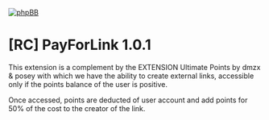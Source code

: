 [![phpBB](https://www.phpbb.com/theme/images/logos/blue/160x52.png)](http://www.phpbb.com)

# [RC] PayForLink 1.0.1
This extension is a complement by the EXTENSION Ultimate Points by dmzx &amp; posey with which we have the ability to create external links, accessible only if the points balance of the user is positive.

Once accessed, points are deducted of user account and add points for 50% of the cost to the creator of the link.
